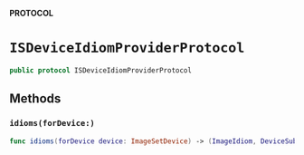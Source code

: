 **PROTOCOL**

# `ISDeviceIdiomProviderProtocol`

```swift
public protocol ISDeviceIdiomProviderProtocol
```

## Methods
### `idioms(forDevice:)`

```swift
func idioms(forDevice device: ImageSetDevice) -> (ImageIdiom, DeviceSubType?)?
```
